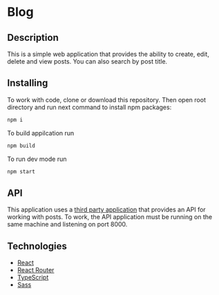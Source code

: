 # Blog

## Description
This is a simple web application that provides the ability to create, edit, delete and view posts. You can also search by post title.
## Installing
To work with code, clone or download this repository.
Then open root directory and run next command to install npm packages:
```sh
npm i
```
To build appilcation run
```sh
npm build
```
To run dev mode run
```sh
npm start
```
## API
This application uses a [third party application](https://github.com/N0rator/SimpleBlogApi) that provides an API for working with posts. To work, the API application must be running on the same machine and listening on port 8000.
## Technologies
* [React](https://github.com/facebook/react)
* [React Router](https://github.com/remix-run/react-router)
* [TypeScript](https://github.com/microsoft/TypeScript)
* [Sass](https://github.com/sass/sass)